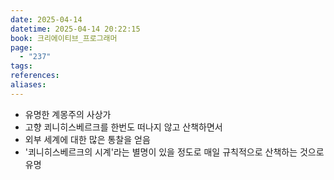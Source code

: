 ```yaml
---
date: 2025-04-14
datetime: 2025-04-14 20:22:15
book: 크리에이티브_프로그래머
page:
  - "237"
tags: 
references: 
aliases:
---
```

- 유명한 계몽주의 사상가
- 고향 쾨니히스베르크를 한번도 떠나지 않고 산책하면서
- 외부 세계에 대한 많은 통찰을 얻음
- '쾨니히스베르크의 시계'라는 별명이 있을 정도로 매일 규칙적으로 산책하는 것으로 유명